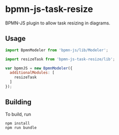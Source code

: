 # bpmn-js-task-resize
BPMN-JS plugin to allow task resizing in diagrams.

## Usage

```javascript
import BpmnModeler from 'bpmn-js/lib/Modeler';

import resizeTask from 'bpmn-js-task-resize/lib';

var bpmnJS = new BpmnModeler({
  additionalModules: [
    resizeTask
  ]
});
```

## Building

To build, run

```
npm install
npm run bundle
```
